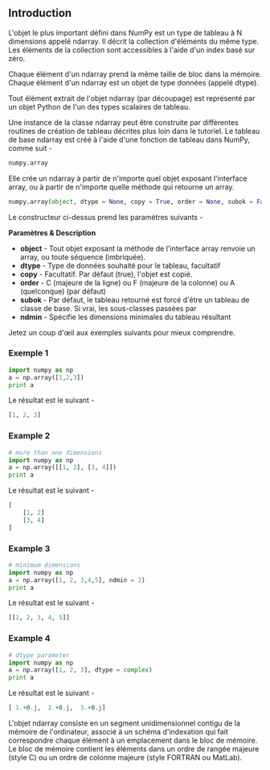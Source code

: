 ## Introduction

L'objet le plus important défini dans NumPy est un type de tableau à N dimensions appelé ndarray. Il décrit la collection d'éléments du même type. Les éléments de la collection sont accessibles à l'aide d'un index basé sur zéro.

Chaque élément d'un ndarray prend la même taille de bloc dans la mémoire. Chaque élément d'un ndarray est un objet de type données (appelé dtype).

Tout élément extrait de l'objet ndarray (par découpage) est représenté par un objet Python de l'un des types scalaires de tableau.

Une instance de la classe ndarray peut être construite par différentes routines de création de tableau décrites plus loin dans le tutoriel. Le tableau de base ndarray est créé à l'aide d'une fonction de tableau dans NumPy, comme suit -

```python
numpy.array 
```

Elle crée un ndarray à partir de n'importe quel objet exposant l'interface array, ou à partir de n'importe quelle méthode qui retourne un array.

```python
numpy.array(object, dtype = None, copy = True, order = None, subok = False, ndmin = 0)
```

Le constructeur ci-dessus prend les paramètres suivants -

**Paramètres & Description**

- **object** - Tout objet exposant la méthode de l'interface array renvoie un array, ou toute séquence (imbriquée).
- **dtype** - Type de données souhaité pour le tableau, facultatif
- **copy** - Facultatif. Par défaut (true), l'objet est copié.
- **order** - C (majeure de la ligne) ou F (majeure de la colonne) ou A (quelconque) (par défaut)
- **subok** - Par défaut, le tableau retourné est forcé d'être un tableau de classe de base. Si vrai, les sous-classes passées par
- **ndmin** - Spécifie les dimensions minimales du tableau résultant

Jetez un coup d'œil aux exemples suivants pour mieux comprendre.

### Exemple 1

```python
import numpy as np 
a = np.array([1,2,3]) 
print a
```

Le résultat est le suivant -

```python
[1, 2, 3]
```

### Example 2

```python
# more than one dimensions 
import numpy as np 
a = np.array([[1, 2], [3, 4]]) 
print a
```

Le résultat est le suivant -

```python
[
    [1, 2] 
    [3, 4]
]
```

### Example 3

```python
# minimum dimensions 
import numpy as np 
a = np.array([1, 2, 3,4,5], ndmin = 2) 
print a
```

Le résultat est le suivant -

```python
[[1, 2, 3, 4, 5]]
```

### Example 4

```python
# dtype parameter 
import numpy as np 
a = np.array([1, 2, 3], dtype = complex) 
print a
```

Le résultat est le suivant -

```python
[ 1.+0.j,  2.+0.j,  3.+0.j]
```

L'objet ndarray consiste en un segment unidimensionnel contigu de la mémoire de l'ordinateur, associé à un schéma d'indexation qui fait correspondre chaque élément à un emplacement dans le bloc de mémoire. Le bloc de mémoire contient les éléments dans un ordre de rangée majeure (style C) ou un ordre de colonne majeure (style FORTRAN ou MatLab).